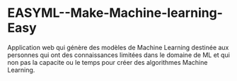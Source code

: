# EASYML--Make-Machine-learning-Easy

Application web qui génère des modèles de Machine Learning destinée aux personnes qui ont des connaissances limitées dans le domaine de ML et qui non pas la capacite ou le temps pour créer des algorithmes Machine Learning.
